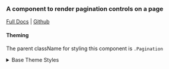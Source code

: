### A component to render pagination controls on a page

[Full Docs](https://react.preview.pinpoint.com/?path=/docs/components-pagination) | [Github](https://github.com/pinpt/react/tree/master/src/components/Pagination)

#### Theming

The parent className for styling this component is `.Pagination`

<details>
	<summary>Base Theme Styles</summary>

```css
.paginationWrapper {
	@apply pb-10 md:pb-14 flex-grow;
}

.paginationWrapper .Pagination {
	@apply md:ml-[calc(25%+1rem)];
}

.Pagination {
	@apply flex justify-between items-center space-x-10;
	color: var(--page-highlight-color);
}

.Pagination.forwardOnly {
	@apply justify-end;
}

.Pagination .back,
.Pagination .forward {
	@apply min-w-0 flex items-center cursor-pointer;
	flex: 1 1 50%;
}

.Pagination .forward {
	@apply justify-end;
}

.Pagination .forward .icon {
	@apply ml-2 flex-shrink-0;
}

.Pagination .back .icon {
	@apply mr-2 flex-shrink-0;
}

.Pagination .back .text,
.Pagination .forward .text {
	@apply truncate;
}
```

</details>
